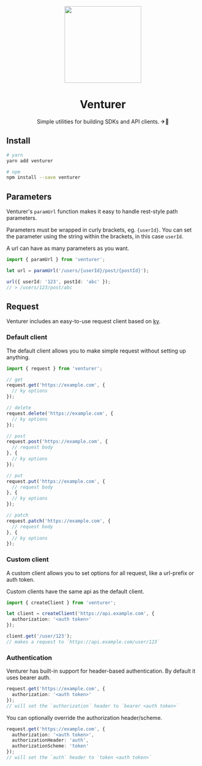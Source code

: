 <p align="center">
  <img src="https://i.imgur.com/dpdqxMa.png" width="200px">
</p>

<h1 align="center">
  Venturer
</h1>

<p align="center">
  Simple utilities for building SDKs and API clients. ✈🚀
</p>

## Install

```bash
# yarn
yarn add venturer

# npm
npm install --save venturer 
```

## Parameters

Venturer's `paramUrl` function makes it easy to handle rest-style path parameters.

Parameters must be wrapped in curly brackets, eg. `{userId}`. 
You can set the parameter using the string within the brackets, in this case `userId`.

A url can have as many parameters as you want.

```typescript
import { paramUrl } from 'venturer';

let url = paramUrl('/users/{userId}/post/{postId}');

url({ userId: '123', postId: 'abc' });
// > /users/123/post/abc
```

## Request

Venturer includes an easy-to-use request client based on [ky](https://github.com/sindresorhus/ky).

### Default client

The default client allows you to make simple request without setting up anything.

```typescript
import { request } from 'venturer';

// get
request.get('https://example.com', {
  // ky options
});

// delete
request.delete('https://example.com', {
  // ky options
});

// post
request.post('https://example.com', {
  // request body
}, {
  // ky options
});

// put
request.put('https://example.com', {
  // request body
}, {
  // ky options
});

// patch
request.patch('https://example.com', {
  // request body
}, {
  // ky options
});
```

### Custom client

A custom client allows you to set options for all request, like a url-prefix or auth token.

Custom clients have the same api as the default client.

```typescript
import { createClient } from 'venturer';

let client = createClient('https://api.example.com', {
  authorization: '<auth token>'
});

client.get('/user/123');
// makes a request to `https://api.example.com/user/123`
```

### Authentication

Venturer has built-in support for header-based authentication. By default it uses bearer auth.

```typescript
request.get('https://example.com', {
  authorization: '<auth token>'
});
// will set the `authorization` header to `bearer <auth token>`
```

You can optionally override the authorization header/scheme.

```typescript
request.get('https://example.com', {
  authorization: '<auth token>',
  authorizationHeader: 'auth',
  authorizationScheme: 'token'
});
// will set the `auth` header to `token <auth token>`
```
